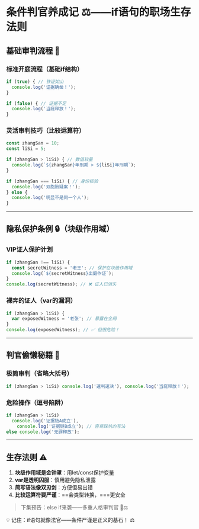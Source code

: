 # 条件判官养成记 ⚖️——if语句的职场生存法则

## 基础审判流程 📜

### 标准开庭流程（基础if结构）
```javascript
if (true) { // 铁证如山
  console.log('证据确凿！');
}

if (false) { // 证据不足
  console.log('当庭释放！');
}
```

### 灵活审判技巧（比较运算符）
```javascript
const zhangSan = 10;
const liSi = 5;

if (zhangSan > liSi) { // 数值较量
  console.log(`${zhangSan}年刑期 > ${liSi}年刑期`);
}

if (zhangSan === liSi) { // 身份核验
  console.log('双胞胎疑案！');
} else {
  console.log('明显不是同一个人');
}
```

---

## 隐私保护条例 🔒（块级作用域）

### VIP证人保护计划
```javascript
if (zhangSan !== liSi) {
  const secretWitness = '老王'; // 保护在块级作用域
  console.log(`${secretWitness}出庭作证`);
}
console.log(secretWitness); // ❌ 证人已消失
```

### 裸奔的证人（var的漏洞）
```javascript
if (zhangSan > liSi) {
  var exposedWitness = '老张'; // 暴露在全局
}
console.log(exposedWitness); // ✅ 但很危险！
```

---

## 判官偷懒秘籍 📖

### 极简审判（省略大括号）
```javascript
if (zhangSan > liSi) console.log('速判速决'), console.log('当庭释放！');
```

### 危险操作（逗号陷阱）
```javascript
if (zhangSan > liSi)
  console.log('证据链A成立'),
    console.log('证据链B成立'); // 容易踩坑的写法
else console.log('无罪释放');
```

---

## 生存法则 ⚠️

1. **块级作用域是金钟罩**：用let/const保护变量
2. **var是透明囚服**：慎用避免隐私泄露
3. **简写语法像双刃剑**：方便但易出错
4. **比较运算符要严谨**：==会类型转换，===更安全

> 下集预告：else if来袭——多重人格审判官 👨⚖️

💡 记住：if语句就像法官——条件严谨是正义的基石！ ⚖️